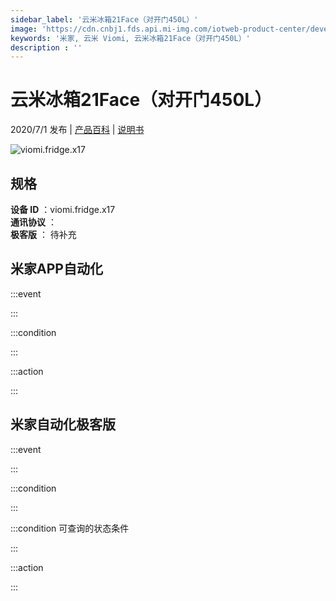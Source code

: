 ```yaml
---
sidebar_label: '云米冰箱21Face（对开门450L）'
image: 'https://cdn.cnbj1.fds.api.mi-img.com/iotweb-product-center/developer_1587522239076fld4eoH1.png?GalaxyAccessKeyId=AKVGLQWBOVIRQ3XLEW&Expires=9223372036854775807&Signature=WLH+U+i61a3yQrYvMGj3cNu8xvM='
keywords: '米家, 云米 Viomi, 云米冰箱21Face（对开门450L）'
description : ''
---
```

# 云米冰箱21Face（对开门450L）

2020/7/1 发布 | [产品百科](https://home.mi.com/webapp/content/baike/product/index.html?model=viomi.fridge.x17/) | [说明书](https://home.mi.com/views/introduction.html?model=viomi.fridge.x17&region=cn)

![viomi.fridge.x17](https://cdn.cnbj1.fds.api.mi-img.com/iotweb-product-center/developer_1587522239076fld4eoH1.png?GalaxyAccessKeyId=AKVGLQWBOVIRQ3XLEW&Expires=9223372036854775807&Signature=WLH+U+i61a3yQrYvMGj3cNu8xvM=)

## 规格  
> 
**设备 ID** ：viomi.fridge.x17  
**通讯协议** ：  
**极客版**  ： 待补充 


## 米家APP自动化  

:::event  

:::

:::condition  

:::

:::action   

:::

## 米家自动化极客版  

:::event  

:::

:::condition  

:::

:::condition 可查询的状态条件  

:::

:::action  

:::

        
